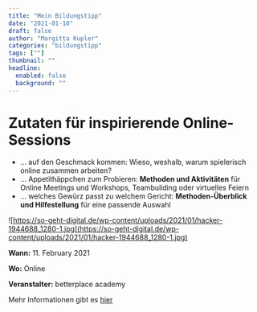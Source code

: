 ```yaml
---
title: "Mein Bildungstipp"
date: "2021-01-10"
draft: false
author: "Margitta Kupler"
categories: "bildungstipp"
tags: [""]
thumbnail: ""
headline:
  enabled: false
  background: ""
---
```

# Zutaten für inspirierende Online-Sessions

  * … auf den Geschmack kommen: Wieso, weshalb, warum spielerisch online zusammen arbeiten?
  * … Appetithäppchen zum Probieren: **Methoden und Aktivitäten** für Online Meetings und Workshops, Teambuilding oder virtuelles Feiern
  * … welches Gewürz passt zu welchem Gericht: **Methoden-Überblick und Hilfestellung** für eine passende Auswahl

<!--more-->

![https://so-geht-digital.de/wp-content/uploads/2021/01/hacker-1944688_1280-1.jpg](https://so-geht-digital.de/wp-content/uploads/2021/01/hacker-1944688_1280-1.jpg)

**Wann:** 11\. February 2021

**Wo:** Online

**Veranstalter:** betterplace academy

Mehr Informationen gibt es [hier](https://so-geht-digital.de/events/webinar-virtual-pepper-zutaten-fuer-inspirierende-online-sessions/ "Virtual Pepper")